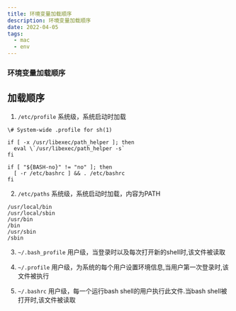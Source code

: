 ```yaml
---
title: 环境变量加载顺序
description: 环境变量加载顺序
date: 2022-04-05
tags:
  - mac
  - env
---
```


### 环境变量加载顺序

## 加载顺序

1. `/etc/profile` 系统级，系统启动时加载

  ```shell
  \# System-wide .profile for sh(1)

  if [ -x /usr/libexec/path_helper ]; then
    eval \`/usr/libexec/path_helper -s`
  fi

  if [ "${BASH-no}" != "no" ]; then
    [ -r /etc/bashrc ] && . /etc/bashrc
  fi
  ```

2. `/etc/paths` 系统级，系统启动时加载，内容为PATH

```shell
/usr/local/bin
/usr/local/sbin
/usr/bin
/bin
/usr/sbin
/sbin
```

3. `~/.bash_profile` 用户级，当登录时以及每次打开新的shell时,该文件被读取

4. `~/.profile` 用户级，为系统的每个用户设置环境信息,当用户第一次登录时,该文件被执行

5. `~/.bashrc` 用户级，每一个运行bash shell的用户执行此文件.当bash shell被打开时,该文件被读取
